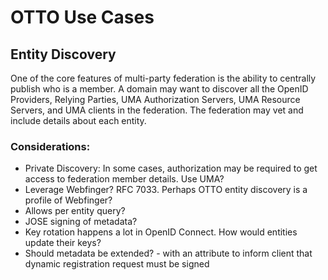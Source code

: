 # OTTO Use Cases

## Entity Discovery

One of the core features of multi-party federation is the ability to centrally publish who is a member.
A domain may want to discover all the OpenID Providers, Relying Parties, UMA Authorization Servers, 
UMA Resource Servers, and UMA clients in the federation. The federation may vet and include details about 
each entity.

### Considerations:

- Private Discovery: In some cases, authorization may be required to get access to federation member details. Use UMA?
- Leverage Webfinger? RFC 7033. Perhaps OTTO entity discovery is a profile of Webfinger?
- Allows per entity query?
- JOSE signing of metadata? 
- Key rotation happens a lot in OpenID Connect. How would entities update their keys?
- Should metadata be extended? -  with an attribute to inform client that dynamic registration request must be signed

